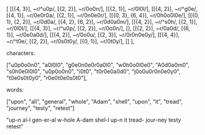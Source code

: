 [
    [[{4, 3}], ~r/^u0p/, [{2, 2}], ~r/0o0n/],
    [[{2, 1}], ~r/0l0l/],
    [[{4, 2}], ~r/^g0e/, [{4, 1}], ~r/0e0r0a/, [{2, 1}], ~r/0n0e0r/],
    [[{0, 3}, {6, 4}], ~r/0h0o0l0e/],
    [[{0, 1}, {2, 2}], ~r/0d0a/, [{4, 2}, {6, 2}], ~r/0d0a0m/],
    [[{4, 2}], ~r/^s0h/, [{2, 1}], ~r/0l0l/],
    [[{4, 3}], ~r/^u0p/, [{2, 2}], ~r/0o0n/],
    [],
    [[{2, 2}], ~r/0a0d/, [{6, 1}], ~r/0e0a0d/],
    [[{4, 2}], ~r/0o0u/, [{2, 3}], ~r/0r0n0e0y/],
    [[{4, 4}], ~r/^t0e/, [{2, 2}], ~r/0s0t0y/, [{0, 1}], ~r/0t0y/],
    []
  ],

characters: 
  
["u0p0o0n0", "a0l0l0", "g0e0n0e0r0a0l0", "w0h0o0l0e0", "A0d0a0m0",
"s0h0e0l0l0", "u0p0o0n0", "i0t0", "t0r0e0a0d0", "j0o0u0r0n0e0y0",
"t0e0s0t0y0", "r0e0t0e0s0t0"],

words: 
  
["upon", "all", "general", "whole", "Adam", "shell", "upon", "it",
"tread", "journey", "testy", "retest"]

"up-n al-l gen-er-al w-hole A-dam shel-l up-n it tread- jour-ney testy
 retest"